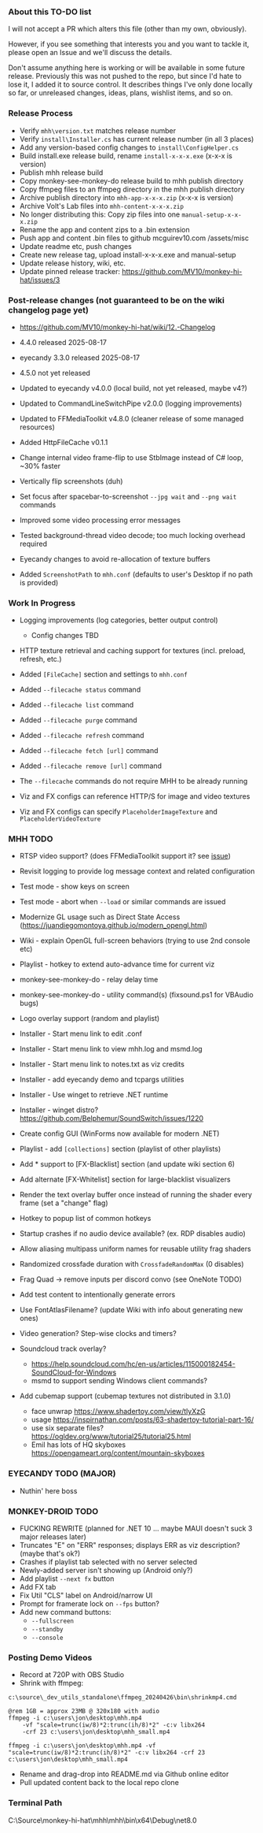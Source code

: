 ### About this TO-DO list

I will not accept a PR which alters this file (other than my own, obviously).

However, if you see something that interests you and you want to tackle it, please open an Issue and we'll discuss the details.

Don't assume anything here is working or will be available in some future release. Previously this was not pushed to the repo, but since I'd hate to lose it, I added it to source control. It describes things I've only done locally so far, or unreleased changes, ideas, plans, wishlist items, and so on.


### Release Process

* Verify `mhh\version.txt` matches release number
* Verify `install\Installer.cs` has current release number (in all 3 places)
* Add any version-based config changes to `install\ConfigHelper.cs`
* Build install.exe release build, rename `install-x-x-x.exe` (x-x-x is version)
* Publish mhh release build
* Copy monkey-see-monkey-do release build to mhh publish directory
* Copy ffmpeg files to an ffmpeg directory in the mhh publish directory
* Archive publish directory into `mhh-app-x-x-x.zip` (x-x-x is version)
* Archive Volt's Lab files into `mhh-content-x-x-x.zip`
* No longer distributing this: Copy zip files into one `manual-setup-x-x-x.zip`
* Rename the app and content zips to a .bin extension
* Push app and content .bin files to github mcguirev10.com /assets/misc
* Update readme etc, push changes
* Create new release tag, upload install-x-x-x.exe and manual-setup
* Update release history, wiki, etc.
* Update pinned release tracker: https://github.com/MV10/monkey-hi-hat/issues/3


### Post-release changes (not guaranteed to be on the wiki changelog page yet)

* https://github.com/MV10/monkey-hi-hat/wiki/12.-Changelog

* 4.4.0 released 2025-08-17
* eyecandy 3.3.0 released 2025-08-17

* 4.5.0 not yet released
* Updated to eyecandy v4.0.0 (local build, not yet released, maybe v4?)
* Updated to CommandLineSwitchPipe v2.0.0 (logging improvements)
* Updated to FFMediaToolkit v4.8.0 (cleaner release of some managed resources)
* Added HttpFileCache v0.1.1
* Change internal video frame-flip to use StbImage instead of C# loop, ~30% faster
* Vertically flip screenshots (duh)
* Set focus after spacebar-to-screenshot `--jpg wait` and `--png wait` commands
* Improved some video processing error messages
* Tested background-thread video decode; too much locking overhead required
* Eyecandy changes to avoid re-allocation of texture buffers
* Added `ScreenshotPath` to `mhh.conf` (defaults to user's Desktop if no path is provided)


### Work In Progress

* Logging improvements (log categories, better output control)
  * Config changes TBD

* HTTP texture retrieval and caching support for textures (incl. preload, refresh, etc.)
* Added `[FileCache]` section and settings to `mhh.conf`
* Added `--filecache status` command
* Added `--filecache list` command
* Added `--filecache purge` command
* Added `--filecache refresh` command
* Added `--filecache fetch [url]` command
* Added `--filecache remove [url]` command
* The `--filecache` commands do not require MHH to be already running
* Viz and FX configs can reference HTTP/S for image and video textures
* Viz and FX configs can specify `PlaceholderImageTexture` and `PlaceholderVideoTexture`

### MHH TODO

* RTSP video support? (does FFMediaToolkit support it? see [issue](https://github.com/radek-k/FFMediaToolkit/issues/130))
* Revisit logging to provide log message context and related configuration
* Test mode - show keys on screen
* Test mode - abort when `--load` or similar commands are issued
* Modernize GL usage such as Direct State Access (https://juandiegomontoya.github.io/modern_opengl.html)
* Wiki - explain OpenGL full-screen behaviors (trying to use 2nd console etc)
* Playlist - hotkey to extend auto-advance time for current viz
* monkey-see-monkey-do - relay delay time
* monkey-see-monkey-do - utility command(s) (fixsound.ps1 for VBAudio bugs)
* Logo overlay support (random and playlist)
* Installer - Start menu link to edit .conf
* Installer - Start menu link to view mhh.log and msmd.log
* Installer - Start menu link to notes.txt as viz credits
* Installer - add eyecandy demo and tcpargs utilities
* Installer - Use winget to retrieve .NET runtime
* Installer - winget distro? https://github.com/Belphemur/SoundSwitch/issues/1220
* Create config GUI (WinForms now available for modern .NET)
* Playlist - add `[collections]` section (playlist of other playlists)
* Add * support to [FX-Blacklist] section (and update wiki section 6)
* Add alternate [FX-Whitelist] section for large-blacklist visualizers
* Render the text overlay buffer once instead of running the shader every frame (set a "change" flag)
* Hotkey to popup list of common hotkeys
* Startup crashes if no audio device available? (ex. RDP disables audio)
* Allow aliasing multipass uniform names for reusable utility frag shaders
* Randomized crossfade duration with `CrossfadeRandomMax` (0 disables)
* Frag Quad -> remove inputs per discord convo (see OneNote TODO)
* Add test content to intentionally generate errors
* Use FontAtlasFilename? (update Wiki with info about generating new ones)
* Video generation? Step-wise clocks and timers?

* Soundcloud track overlay?
    * https://help.soundcloud.com/hc/en-us/articles/115000182454-SoundCloud-for-Windows
    * msmd to support sending Windows client commands?

* Add cubemap support (cubemap textures not distributed in 3.1.0)
    * face unwrap https://www.shadertoy.com/view/tlyXzG
    * usage https://inspirnathan.com/posts/63-shadertoy-tutorial-part-16/
    * use six separate files? https://ogldev.org/www/tutorial25/tutorial25.html
    * Emil has lots of HQ skyboxes https://opengameart.org/content/mountain-skyboxes

### EYECANDY TODO (MAJOR)

* Nuthin' here boss

### MONKEY-DROID TODO

* FUCKING REWRITE (planned for .NET 10 ... maybe MAUI doesn't suck 3 major releases later)
* Truncates "E" on "ERR" responses; displays ERR as viz description? (maybe that's ok?)
* Crashes if playlist tab selected with no server selected
* Newly-added server isn't showing up (Android only?)
* Add playlist `--next fx` button
* Add FX tab
* Fix Util "CLS" label on Android/narrow UI
* Prompt for framerate lock on `--fps` button?
* Add new command buttons:
    * `--fullscreen`
    * `--standby`
    * `--console`

### Posting Demo Videos

* Record at 720P with OBS Studio
* Shrink with ffmpeg:

```
c:\source\_dev_utils_standalone\ffmpeg_20240426\bin\shrinkmp4.cmd

@rem 1GB = approx 23MB @ 320x180 with audio
ffmpeg -i c:\users\jon\desktop\mhh.mp4 
    -vf "scale=trunc(iw/8)*2:trunc(ih/8)*2" -c:v libx264 
    -crf 23 c:\users\jon\desktop\mhh_small.mp4

ffmpeg -i c:\users\jon\desktop\mhh.mp4 -vf "scale=trunc(iw/8)*2:trunc(ih/8)*2" -c:v libx264 -crf 23 c:\users\jon\desktop\mhh_small.mp4

```

* Rename and drag-drop into README.md via Github online editor
* Pull updated content back to the local repo clone

### Terminal Path

C:\Source\monkey-hi-hat\mhh\mhh\bin\x64\Debug\net8.0
